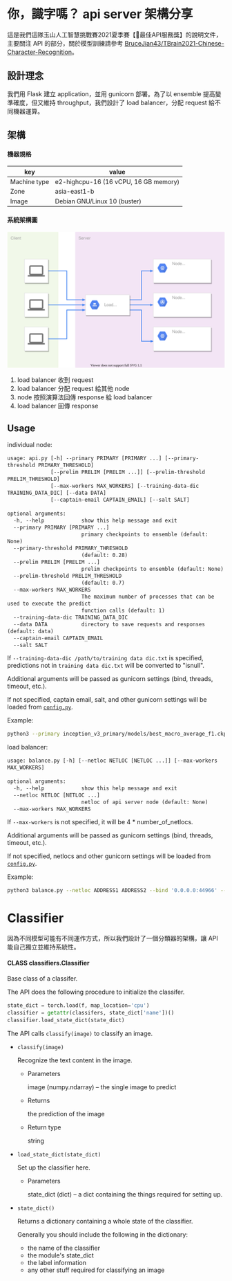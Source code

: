 # 你，識字嗎？ api server 架構分享

這是我們這隊玉山人工智慧挑戰賽2021夏季賽【:dizzy:最佳API服務獎】的說明文件，主要關注 API 的部分，關於模型訓練請參考 [BruceJian43/TBrain2021-Chinese-Character-Recognition](https://github.com/BruceJian43/TBrain2021-Chinese-Character-Recognition)。

## 設計理念

我們用 Flask 建立 application，並用 gunicorn 部署。為了以 ensemble 提高變準確度，但又維持 throughput，我們設計了 load balancer，分配 request 給不同機器運算。

## 架構

#### 機器規格

| key          | value                                 |
| ------------ | ------------------------------------- |
| Machine type | e2-highcpu-16 (16 vCPU, 16 GB memory) |
| Zone         | asia-east1-b                          |
| Image        | Debian GNU/Linux 10 (buster)          |

#### 系統架構圖

![structure](structure.svg)

1. load balancer 收到 request
2. load balancer 分配 request 給其他 node
3. node 按照演算法回傳 response 給 load balancer
4. load balancer 回傳 response

## Usage

individual node:

```
usage: api.py [-h] --primary PRIMARY [PRIMARY ...] [--primary-threshold PRIMARY_THRESHOLD]
              [--prelim PRELIM [PRELIM ...]] [--prelim-threshold PRELIM_THRESHOLD]
              [--max-workers MAX_WORKERS] [--training-data-dic TRAINING_DATA_DIC] [--data DATA]
              [--captain-email CAPTAIN_EMAIL] [--salt SALT]

optional arguments:
  -h, --help            show this help message and exit
  --primary PRIMARY [PRIMARY ...]
                        primary checkpoints to ensemble (default: None)
  --primary-threshold PRIMARY_THRESHOLD
                        (default: 0.28)
  --prelim PRELIM [PRELIM ...]
                        prelim checkpoints to ensemble (default: None)
  --prelim-threshold PRELIM_THRESHOLD
                        (default: 0.7)
  --max-workers MAX_WORKERS
                        The maximum number of processes that can be used to execute the predict
                        function calls (default: 1)
  --training-data-dic TRAINING_DATA_DIC
  --data DATA           directory to save requests and responses (default: data)
  --captain-email CAPTAIN_EMAIL
  --salt SALT
```

If `--training-data-dic /path/to/training data dic.txt` is specified, predictions not in `training data dic.txt` will be converted to "isnull".

Additional arguments will be passed as gunicorn settings (bind, threads, timeout, etc.).

If not specified, captain email, salt, and other gunicorn settings will be loaded from [`config.py`](src/config.py).

Example:

```bash
python3 --primary inception_v3_primary/models/best_macro_average_f1.ckpt dm_nfnet_f0_primary/models/best_macro_average_f1.ckpt repvgg_b3g4_primary/models/best_macro_average_f1.ckpt resnetv2_101x1_bitm_primary/models/best_macro_average_f1.ckpt --prelim repvgg_b3g4_prelim/models/best_macro_average_f1.ckpt --training-data-dic 'training data dic.txt' --bind '0.0.0.0:24865'
```

load balancer:

```
usage: balance.py [-h] [--netloc NETLOC [NETLOC ...]] [--max-workers MAX_WORKERS]

optional arguments:
  -h, --help            show this help message and exit
  --netloc NETLOC [NETLOC ...]
                        netloc of api server node (default: None)
  --max-workers MAX_WORKERS
```

If `--max-workers` is not specified, it will be 4 * number_of_netlocs.

Additional arguments will be passed as gunicorn settings (bind, threads, timeout, etc.).

If not specified, netlocs and other gunicorn settings will be loaded from [`config.py`](src/config.py).

Example:

```bash
python3 balance.py --netloc ADDRESS1 ADDRESS2 --bind '0.0.0.0:44966' --threads 120
```

# Classifier

因為不同模型可能有不同運作方式，所以我們設計了一個分類器的架構，讓 API 能自己獨立並維持系統性。

#### CLASS classifiers.Classifier

Base class of a classifer.

The API does the following procedure to initialize the classifer.

```python
state_dict = torch.load(f, map_location='cpu')
classifier = getattr(classifers, state_dict['name'])()
classifier.load_state_dict(state_dict)
```

The API calls `classify(image)` to classify an image.

- `classify(image)`

  Recognize the text content in the image.

  - Parameters

    image (numpy.ndarray) – the single image to predict

  - Returns

    the prediction of the image

  - Return type

    string

- `load_state_dict(state_dict)`

  Set up the classifier here.

  - Parameters

    state_dict (dict) – a dict containing the things required for setting up.

- `state_dict()`

  Returns a dictionary containing a whole state of the classifier.

  Generally you should include the following in the dictionary:

  - the name of the classifier
  - the module's state_dict
  - the label information
  - any other stuff required for classifying an image